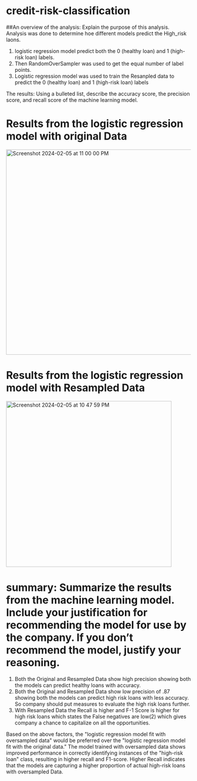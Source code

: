 # credit-risk-classification

##An overview of the analysis: Explain the purpose of this analysis.
Analysis was done to determine hoe different models predict the High_risk laons.  
1. logistic regression model predict both the 0 (healthy loan) and 1 (high-risk loan) labels.
2. Then RandomOverSampler was used to get the equal number of label points.
3. Logistic regression model was used to train the Resanpled data to predict the 0 (healthy loan) and 1 (high-risk loan) labels

The results: Using a bulleted list, describe the accuracy score, the precision score, and recall score of the machine learning model.
# Results from the logistic regression model with original Data
<img width="558" alt="Screenshot 2024-02-05 at 11 00 00 PM" src="https://github.com/ManjushaSethi/credit-risk-classification/assets/143744238/e216a3eb-36a8-450a-afda-af01061e1864">


 # Results from the logistic regression model with Resampled Data

  <img width="451" alt="Screenshot 2024-02-05 at 10 47 59 PM" src="https://github.com/ManjushaSethi/credit-risk-classification/assets/143744238/58434333-d860-49ad-ae8c-ea77f4a359bf">


# summary: Summarize the results from the machine learning model. Include your justification for recommending the model for use by the company. If you don’t recommend the model, justify your reasoning.


1. Both the Original and Resampled Data show high precision showing both the models can predict healthy loans with accuracy. <br>
2. Both the Original and Resampled Data show low precision of .87 showing both the models can predict high risk loans with less accuracy. So company should put measures to evaluate the high risk loans further. <br>
3. With Resampled Data the Recall is higher and F-1 Score is higher for high risk loans which states the False negatives are low(2) which gives company a chance to capitalize on all the opportunities.

Based on the above factors, the "logistic regression model fit with oversampled data" would be preferred over the "logistic regression model fit with the original data." The model trained with oversampled data shows improved performance in correctly identifying instances of the "high-risk loan" class, resulting in higher recall and F1-score. Higher Recall indicates that the models are capturing a higher proportion of actual high-risk loans with oversampled Data. 
